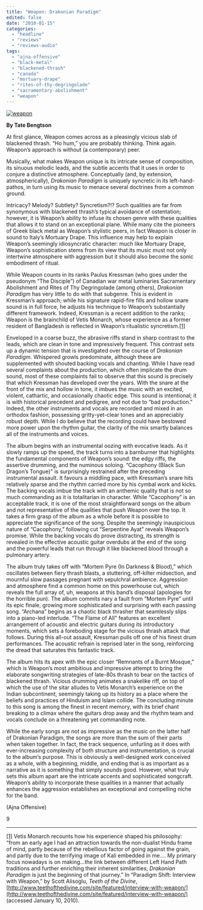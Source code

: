 ```yaml
---
title: "Weapon: Drakonian Paradigm"
edited: false
date: "2010-01-15"
categories:
  - "headline"
  - "reviews"
  - "reviews-audio"
tags:
  - "ajna-offensive"
  - "black-metal"
  - "blackened-thrash"
  - "canada"
  - "mortuary-drape"
  - "rites-of-thy-degringolade"
  - "sacramentary-abolishment"
  - "weapon"
---
```


[![weapon](http://www.hellbound.ca/wp-content/uploads/2010/01/weapon.jpg "weapon")](http://www.hellbound.ca/wp-content/uploads/2010/01/weapon.jpg)

**By Tate Bengtson**

At first glance, Weapon comes across as a pleasingly vicious slab of blackened thrash. “Ho hum,” you are probably thinking. Think again. Weapon’s approach is without (a contemporary) peer.

Musically, what makes Weapon unique is its intricate sense of composition, its sinuous melodic leads, and the subtle accents that it uses in order to conjure a distinctive atmosphere. Conceptually (and, by extension, atmospherically), _Drakonian Paradigm_ is uniquely syncretic in its left-hand-pathos, in turn using its music to menace several doctrines from a common ground.

Intricacy? Melody? Subtlety? Syncretism?!? Such qualities are far from synonymous with blackened thrash’s typical avoidance of ostentation; however, it is Weapon’s ability to infuse its chosen genre with these qualities that allows it to stand on an exceptional plane. While many cite the pioneers of Greek black metal as Weapon’s stylistic peers, in fact Weapon is closer in sound to Italy’s Mortuary Drape. This influence may help to explain Weapon’s seemingly idiosyncratic character: much like Mortuary Drape, Weapon’s sophistication stems from its view that its music must not only intertwine atmosphere with aggression but it should also become the sonic embodiment of ritual.

While Weapon counts in its ranks Paulus Kressman (who goes under the pseudonym “The Disciple”) of Canadian war metal luminaries Sacramentary Abolishment and Rites of Thy Degringolade (among others), _Drakonian Paradigm_ has very little to do with that subgenre. This is evident in Kressman’s approach; while his signature rapid-fire fills and hollow snare sound is in full force, he adjusts his technique to Weapon’s substantially different framework. Indeed, Kressman is a recent addition to the ranks; Weapon is the brainchild of Vetis Monarch, whose experience as a former resident of Bangladesh is reflected in Weapon’s ritualistic syncretism.[\[1\]](#_ftn1)

Enveloped in a coarse buzz, the abrasive riffs stand in sharp contrast to the leads, which are clean in tone and impressively frequent. This contrast sets up a dynamic tension that is investigated over the course of _Drakonian Paradigm_. Whispered growls predominate, although these are supplemented with shouted backing vocals and chanting. While I have read several complaints about the production, which often implicate the drum sound, most of these complaints fail to observe that this sound is precisely that which Kressman has developed over the years. With the snare at the front of the mix and hollow in tone, it imbues the music with an excited, violent, cathartic, and occasionally chaotic edge. This sound is intentional; it is with historical precedent and pedigree, and not due to “bad production.” Indeed, the other instruments and vocals are recorded and mixed in an orthodox fashion, possessing gritty-yet-clear tones and an appreciably robust depth. While I do believe that the recording could have bestowed more power upon the rhythm guitar, the clarity of the mix smartly balances all of the instruments and voices.

The album begins with an instrumental oozing with evocative leads. As it slowly ramps up the speed, the track turns into a barnburner that highlights the fundamental components of Weapon’s sound: the edgy riffs, the assertive drumming, and the numinous soloing. “Cacophony (Black Sun Dragon’s Tongue)" is surprisingly restrained after the preceding instrumental assault. It favours a middling pace, with Kressman’s snare hits relatively sparse and the rhythm carried more by his cymbal work and kicks. The backing vocals imbue the track with an anthemic quality that is not so much commanding as it is totalitarian in character. While “Cacophony” is an acceptable track, it is one of the most straightforward songs on the album and not representative of the qualities that push Weapon over the top. It takes a firm grasp of the album as a whole before it is possible to appreciate the significance of the song. Despite the seemingly inauspicious nature of “Cacophony,” following cut “Serpentine Ayat” reveals Weapon’s promise. While the backing vocals do prove distracting, its strength is revealed in the effective acoustic guitar overdubs at the end of the song and the powerful leads that run through it like blackened blood through a pulmonary artery.

The album truly takes off with “Mortem Pyre (In Darkness & Blood),” which oscillates between fiery thrash blasts, a stuttering, off-kilter midsection, and mournful slow passages pregnant with sepulchral ambience. Aggression and atmosphere find a common home on this powerhouse cut, which reveals the full array of, uh, weapons at this band’s disposal (apologies for the horrible pun). The album commits nary a fault from “Mortem Pyre” until its epic finale, growing more sophisticated and surprising with each passing song. “Archana” begins as a chaotic black thrasher that seamlessly slips into a piano-led interlude. “The Flame of All” features an excellent arrangement of acoustic and electric guitars during its introductory moments, which sets a foreboding stage for the vicious thrash attack that follows. During this all-out assault, Kressman pulls off one of his finest drum performances. The acoustic refrain is reprised later in the song, reinforcing the dread that saturates this fantastic track.

The album hits its apex with the epic closer “Remnants of a Burnt Mosque,” which is Weapon’s most ambitious and impressive attempt to bring the elaborate songwriting strategies of late-80s thrash to bear on the tactics of blackened thrash. Vicious drumming animates a snakelike riff, on top of which the use of the sitar alludes to Vetis Monarch’s experience on the Indian subcontinent, seemingly taking up its history as a place where the beliefs and practices of Hinduism and Islam collide. The concluding minute to this song is among the finest in recent memory, with its brief chant breaking to a climax where the guitars drop away and the rhythm team and vocals conclude on a threatening yet commanding note.

While the early songs are not as impressive as the music on the latter half of Drakonian Paradigm, the songs are more than the sum of their parts when taken together. In fact, the track sequence, unfurling as it does with ever-increasing complexity of both structure and instrumentation, is crucial to the album’s purpose. This is obviously a well-designed work conceived as a whole, with a beginning, middle, and ending that is as important as a narrative as it is something that simply sounds good. However, what truly sets this album apart are the intricate accents and sophisticated songcraft. Weapon’s ability to incorporate these qualities in a manner that actually enhances the aggression establishes an exceptional and compelling niche for the band.

(Ajna Offensive)

9

* * *

[\[1\]](https://docs.google.com/Doc?id=dggb6pq_449c233p2xg&btr=EmailImport#_ftnref1) Vetis Monarch recounts how his experience shaped his philosophy: “from an early age I had an attraction towards the non-dualist Hindu frame of mind, partly because of the rebellious factor of going against the grain, and partly due to the terrifying image of Kali embedded in me…. My primary focus nowadays is on making…the link between different Left Hand Path traditions and further enriching their inherent similarities; _Drakonian Paradigm_ is just the beginning of that journey.” In “Paradigm Shift: Interview with Weapon,” by Scott Alisoglu, _Teeth of the Divine_, [http://www.teethofthedivine.com/site/featured/interview-with-weapon/](http://www.teethofthedivine.com/site/featured/interview-with-weapon/) (accessed January 10, 2010).
